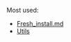 Most used:
- [Fresh_install.md](https://github.com/cylmat/docs/blob/main/Fresh_install.md)
- [Utils](https://github.com/cylmat/docs/tree/main/Utils)
